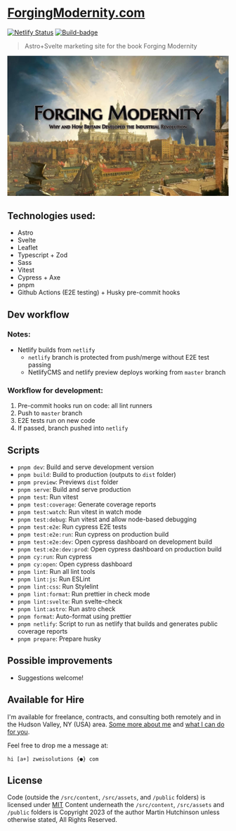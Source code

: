 # [ForgingModernity.com](https://www.forgingmodernity.com/)

[![Netlify Status](https://img.shields.io/netlify/28709173-5f5f-4a9f-91c4-f8c8550b3d34?logo=netlify&style=flat-square)](https://app.netlify.com/sites/forgingmodernitycom/deploys)
[![Build-badge](https://img.shields.io/github/actions/workflow/status/Zweihander-Main/forgingmodernity.com/test.yml?branch=master&logo=github&style=flat-square)](https://github.com/Zweihander-Main/forgingmodernity.com/actions?query=workflow%3A%22Run+E2E+tests+on+new+code+in+master%22)

> Astro+Svelte marketing site for the book Forging Modernity

![Screenshot of ForgingModernity.com](./docs/forgingmodernity.jpg)

## Technologies used:

-   Astro
-   Svelte
-   Leaflet
-   Typescript + Zod
-   Sass
-   Vitest
-   Cypress + Axe
-   pnpm
-   Github Actions (E2E testing) + Husky pre-commit hooks

## Dev workflow

### Notes:

-   Netlify builds from `netlify`
    -   `netlify` branch is protected from push/merge without E2E test passing
    -   NetlifyCMS and netlify preview deploys working from `master` branch

### Workflow for development:

1. Pre-commit hooks run on code: all lint runners
2. Push to `master` branch
3. E2E tests run on new code
4. If passed, branch pushed into `netlify`

## Scripts

-   `pnpm dev`: Build and serve development version
-   `pnpm build`: Build to production (outputs to `dist` folder)
-   `pnpm preview`: Previews `dist` folder
-   `pnpm serve`: Build and serve production
-   `pnpm test`: Run vitest
-   `pnpm test:coverage`: Generate coverage reports
-   `pnpm test:watch`: Run vitest in watch mode
-   `pnpm test:debug`: Run vitest and allow node-based debugging
-   `pnpm test:e2e`: Run cypress E2E tests
-   `pnpm test:e2e:run`: Run cypress on production build
-   `pnpm test:e2e:dev`: Open cypress dashboard on development build
-   `pnpm test:e2e:dev:prod`: Open cypress dashboard on production build
-   `pnpm cy:run`: Run cypress
-   `pnpm cy:open`: Open cypress dashboard
-   `pnpm lint`: Run all lint tools
-   `pnpm lint:js`: Run ESLint
-   `pnpm lint:css`: Run Stylelint
-   `pnpm lint:format`: Run prettier in check mode
-   `pnpm lint:svelte`: Run svelte-check
-   `pnpm lint:astro`: Run astro check
-   `pnpm format`: Auto-format using prettier
-   `pnpm netlify`: Script to run as netlify that builds and generates public coverage reports
-   `pnpm prepare`: Prepare husky

## Possible improvements

-   Suggestions welcome!

## Available for Hire

I'm available for freelance, contracts, and consulting both remotely and in the Hudson Valley, NY (USA) area. [Some more about me](https://www.zweisolutions.com/about.html) and [what I can do for you](https://www.zweisolutions.com/services.html).

Feel free to drop me a message at:

```
hi [a+] zweisolutions {●} com
```

## License

Code (outside the `/src/content`, `/src/assets`, and `/public` folders) is licensed under [MIT](./LICENSE)
Content underneath the `/src/content`, `/src/assets` and `/public` folders is Copyright 2023 of the author Martin Hutchinson unless otherwise stated, All Rights Reserved.
